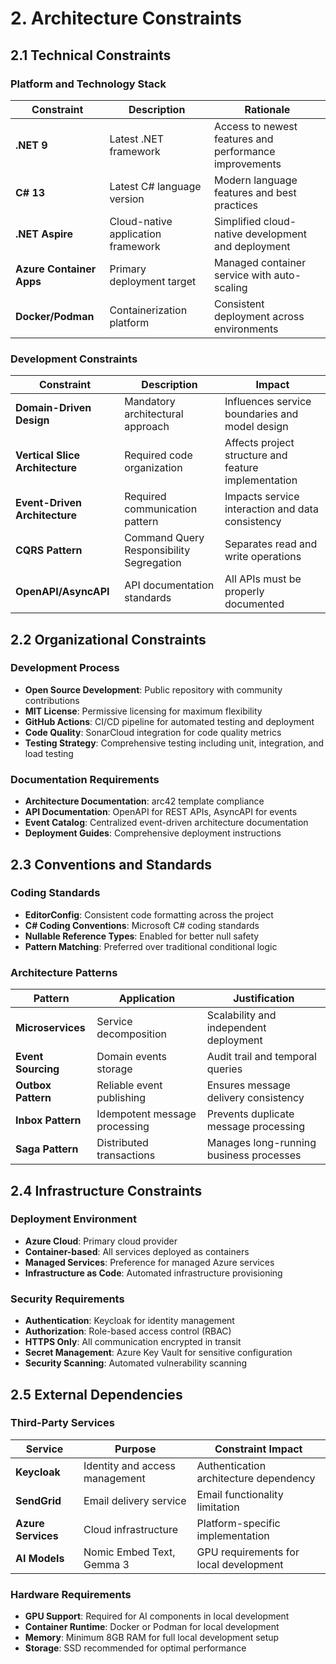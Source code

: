 # 2. Architecture Constraints

## 2.1 Technical Constraints

### Platform and Technology Stack

| Constraint | Description | Rationale |
|------------|-------------|-----------|
| **.NET 9** | Latest .NET framework | Access to newest features and performance improvements |
| **C# 13** | Latest C# language version | Modern language features and best practices |
| **.NET Aspire** | Cloud-native application framework | Simplified cloud-native development and deployment |
| **Azure Container Apps** | Primary deployment target | Managed container service with auto-scaling |
| **Docker/Podman** | Containerization platform | Consistent deployment across environments |

### Development Constraints

| Constraint | Description | Impact |
|------------|-------------|--------|
| **Domain-Driven Design** | Mandatory architectural approach | Influences service boundaries and model design |
| **Vertical Slice Architecture** | Required code organization | Affects project structure and feature implementation |
| **Event-Driven Architecture** | Required communication pattern | Impacts service interaction and data consistency |
| **CQRS Pattern** | Command Query Responsibility Segregation | Separates read and write operations |
| **OpenAPI/AsyncAPI** | API documentation standards | All APIs must be properly documented |

## 2.2 Organizational Constraints

### Development Process

- **Open Source Development**: Public repository with community contributions
- **MIT License**: Permissive licensing for maximum flexibility
- **GitHub Actions**: CI/CD pipeline for automated testing and deployment
- **Code Quality**: SonarCloud integration for code quality metrics
- **Testing Strategy**: Comprehensive testing including unit, integration, and load testing

### Documentation Requirements

- **Architecture Documentation**: arc42 template compliance
- **API Documentation**: OpenAPI for REST APIs, AsyncAPI for events
- **Event Catalog**: Centralized event-driven architecture documentation
- **Deployment Guides**: Comprehensive deployment instructions

## 2.3 Conventions and Standards

### Coding Standards

- **EditorConfig**: Consistent code formatting across the project
- **C# Coding Conventions**: Microsoft C# coding standards
- **Nullable Reference Types**: Enabled for better null safety
- **Pattern Matching**: Preferred over traditional conditional logic

### Architecture Patterns

| Pattern | Application | Justification |
|---------|-------------|---------------|
| **Microservices** | Service decomposition | Scalability and independent deployment |
| **Event Sourcing** | Domain events storage | Audit trail and temporal queries |
| **Outbox Pattern** | Reliable event publishing | Ensures message delivery consistency |
| **Inbox Pattern** | Idempotent message processing | Prevents duplicate message processing |
| **Saga Pattern** | Distributed transactions | Manages long-running business processes |

## 2.4 Infrastructure Constraints

### Deployment Environment

- **Azure Cloud**: Primary cloud provider
- **Container-based**: All services deployed as containers
- **Managed Services**: Preference for managed Azure services
- **Infrastructure as Code**: Automated infrastructure provisioning

### Security Requirements

- **Authentication**: Keycloak for identity management
- **Authorization**: Role-based access control (RBAC)
- **HTTPS Only**: All communication encrypted in transit
- **Secret Management**: Azure Key Vault for sensitive configuration
- **Security Scanning**: Automated vulnerability scanning

## 2.5 External Dependencies

### Third-Party Services

| Service | Purpose | Constraint Impact |
|---------|---------|-------------------|
| **Keycloak** | Identity and access management | Authentication architecture dependency |
| **SendGrid** | Email delivery service | Email functionality limitation |
| **Azure Services** | Cloud infrastructure | Platform-specific implementation |
| **AI Models** | Nomic Embed Text, Gemma 3 | GPU requirements for local development |

### Hardware Requirements

- **GPU Support**: Required for AI components in local development
- **Container Runtime**: Docker or Podman for local development
- **Memory**: Minimum 8GB RAM for full local development setup
- **Storage**: SSD recommended for optimal performance